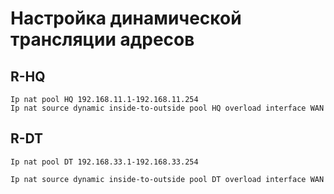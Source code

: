 # Настройка динамической трансляции адресов

## R-HQ

```
Ip nat pool HQ 192.168.11.1-192.168.11.254
Ip nat source dynamic inside-to-outside pool HQ overload interface WAN
```

## R-DT

```
Ip nat pool DT 192.168.33.1-192.168.33.254

Ip nat source dynamic inside-to-outside pool DT overload interface WAN
